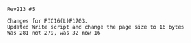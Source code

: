                 Rev213 #5

                Changes for PIC16(L)F1703.
                Updated Write script and change the page size to 16 bytes
                Was 281 not 279, was 32 now 16

